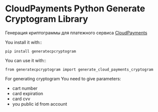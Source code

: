 # CloudPayments Python Generate Cryptogram Library

Генерация криптограммы для платежного сервиса [CloudPayments](https://cloudpayments.ru/)

You install it with::

    pip install generatecpcryptogram

You can use it with::

    from generatecpcryptogram import generate_cloud_payments_cryptogram

For generating cryptogram You need to give parameters:

- cart number
- card expiration
- card cvv
- you public id from account
